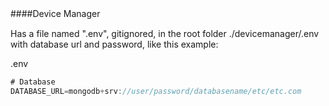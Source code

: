 ####Device Manager　

Has a file named ".env", gitignored, in the root folder ./devicemanager/.env with database url and password, like this example:


.env 
```javascript
# Database
DATABASE_URL=mongodb+srv://user/password/databasename/etc/etc.com
```
